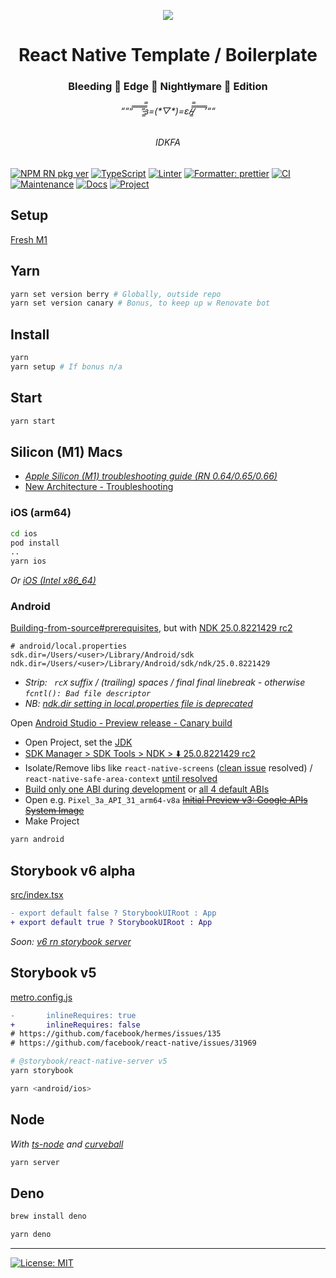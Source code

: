 <p align="center">
  <img src="https://user-images.githubusercontent.com/1881059/159564299-70d98608-6526-4437-ab51-6dc719d541e2.jpg">
</p>

<h1 align="center">React Native Template / Boilerplate</h1>
<h3 align="center">Bleeding 🔪 Edge 🌉 Night<s>ly</s>mare 🌃 Edition</h3>
<h6 align="center">““”̿ ̿ ̿ ̿ ̿’̿’̵͇̿̿з=(*▽*)=ε/̵͇̿̿/̿ ̿ ̿ ̿ ̿’““</h6>
<h6 align="center">IDKFA</h6>

[![NPM RN pkg ver](https://img.shields.io/badge/React%20Native-0.68.0-red.svg)](https://github.com/facebook/react-native/releases)
[![TypeScript](https://img.shields.io/badge/%3C%2F%3E-TypeScript-%230074c1.svg)](#)
[![Linter](https://badges.aleen42.com/src/eslint.svg)](#)
[![Formatter: prettier](https://img.shields.io/badge/Formatter-Prettier-f8bc45.svg)](#)
[![CI](https://github.com/leotm/react-native-template-new-architecture/actions/workflows/main.yml/badge.svg)](https://github.com/leotm/react-native-template-new-architecture/actions/workflows/main.yml)
[![Maintenance](https://img.shields.io/badge/Maintained%3F-yes-green.svg)](https://github.com/leotm/react-native-template-new-architecture/pulse)
[![Docs](https://img.shields.io/badge/Docs%3F-yes-green.svg)](https://github.com/leotm/react-native-template-new-architecture/wiki)
[![Project](https://img.shields.io/badge/Proj%3F-yes-green.svg)](https://github.com/leotm/react-native-template-new-architecture/projects/1)

## Setup

[Fresh M1](https://github.com/leotm/react-native-template-new-architecture/wiki/M1-Setup)

## Yarn

```sh
yarn set version berry # Globally, outside repo
yarn set version canary # Bonus, to keep up w Renovate bot
```

## Install

```sh
yarn
yarn setup # If bonus n/a
```

## Start

```sh
yarn start
```

## Silicon (M1) Macs

- _[Apple Silicon (M1) troubleshooting guide (RN 0.64/0.65/0.66)](https://github.com/facebook/react-native/issues/31941)_
- [New Architecture - Troubleshooting](https://reactnative.dev/docs/next/new-architecture-troubleshooting)

### iOS (arm64)

```sh
cd ios
pod install
..
yarn ios
```

_Or [iOS (Intel x86_64)](https://github.com/leotm/react-native-template-new-architecture/wiki/(New)-Architecture#building-for-ios-intel-x86_64-architecture)_

### Android

[Building-from-source#prerequisites](https://github.com/facebook/react-native/wiki/Building-from-source#prerequisites), but with [NDK 25.0.8221429 rc2](https://github.com/reactwg/react-native-releases/discussions/13#discussioncomment-2269256)

```
# android/local.properties
sdk.dir=/Users/<user>/Library/Android/sdk
ndk.dir=/Users/<user>/Library/Android/sdk/ndk/25.0.8221429
```

- _Strip: ` rcX` suffix / (trailing) spaces / final final linebreak - otherwise `fcntl(): Bad file descriptor`_
- _NB: [ndk.dir setting in local.properties file is deprecated](https://developer.android.com/studio/releases?utm_source=android-studio#4-0-0-ndk-dir)_

Open [Android Studio - Preview release - Canary build](https://developer.android.com/studio/preview)
- Open Project, set the [JDK](https://github.com/leotm/react-native-template-new-architecture/wiki/Android#jdk)
- [SDK Manager > SDK Tools > NDK > ⬇️ 25.0.8221429 rc2](https://user-images.githubusercontent.com/1881059/158474758-c8c1412c-2f35-4d0d-abc7-6ba18c65827c.png)
- Isolate/Remove libs like `react-native-screens` ([clean issue](https://github.com/reactwg/react-native-releases/discussions/13#discussioncomment-2254502) resolved) / `react-native-safe-area-context` [until resolved](https://github.com/software-mansion/react-native-screens/issues/1389#issuecomment-1086895179)
- [Build only one ABI during development](https://reactnative.dev/docs/build-speed#build-only-one-abi-during-development-android-only) or [all 4 default ABIs](https://github.com/leotm/react-native-template-new-architecture/blob/master/android/gradle.properties#L33)
- Open e.g. `Pixel_3a_API_31_arm64-v8a` <s>[Initial Preview v3: Google APIs System Image](https://github.com/google/android-emulator-m1-preview)</s>
- Make Project
  
```sh
yarn android
```

## Storybook v6 alpha

[src/index.tsx](https://github.com/leotm/react-native-template-new-architecture/blob/master/src/index.tsx#L123)

```diff
- export default false ? StorybookUIRoot : App 
+ export default true ? StorybookUIRoot : App 
```
  
_Soon: [v6 rn storybook server](https://github.com/storybookjs/react-native/projects/2#card-68690945)_

## Storybook v5

[metro.config.js](https://github.com/leotm/react-native-template-new-architecture/blob/master/metro.config.js#L16)
  
```diff
-       inlineRequires: true
+       inlineRequires: false
# https://github.com/facebook/hermes/issues/135
# https://github.com/facebook/react-native/issues/31969
```

```sh
# @storybook/react-native-server v5
yarn storybook
```
  
```sh
yarn <android/ios>
```

## Node

_With [ts-node](https://github.com/TypeStrong/ts-node) and [curveball](https://github.com/curveball)_

```sh
yarn server
```
  
## Deno
  
```sh
brew install deno
```
  
```sh
yarn deno
```

---

[![License: MIT](https://img.shields.io/badge/License-MIT-yellow.svg)](#)
